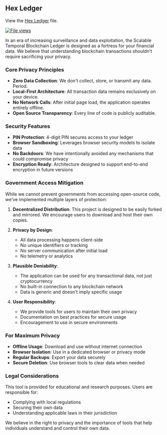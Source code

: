 ## Hex Ledger
View the [Hex Ledger](https://github.com/23hillstreet-art/Graeme-Gladman/blob/main/Hex%20Ledger) file.

[![File views](https://visitor-badge.laobi.icu/badge?page_id=23hillstreet-art.Graeme-Gladman.Hex_Ledger)](https://github.com/23hillstreet-art/Graeme-Gladman/blob/main/Hex%20Ledger)

In an era of increasing surveillance and data exploitation, the Scalable Temporal Blockchain Ledger is designed as a fortress for your financial data. We believe that understanding blockchain transactions shouldn't require sacrificing your privacy.

### Core Privacy Principles

- **Zero Data Collection**: We don't collect, store, or transmit any data. Period.
- **Local-First Architecture**: All transaction data remains exclusively on your device.
- **No Network Calls**: After initial page load, the application operates entirely offline.
- **Open Source Transparency**: Every line of code is publicly auditable.

### Security Features

- **PIN Protection**: 4-digit PIN secures access to your ledger
- **Browser Sandboxing**: Leverages browser security models to isolate data
- **No Backdoors**: We have intentionally avoided any mechanisms that could compromise privacy
- **Encryption Ready**: Architecture designed to support end-to-end encryption in future versions

### Government Access Mitigation

While we cannot prevent governments from accessing open-source code, we've implemented multiple layers of protection:

1. **Decentralized Distribution**: This project is designed to be easily forked and mirrored. We encourage users to download and host their own copies.

2. **Privacy by Design**: 
   - All data processing happens client-side
   - No unique identifiers or tracking
   - No server communication after initial load
   - No telemetry or analytics

3. **Plausible Deniability**:
   - The application can be used for any transactional data, not just cryptocurrency
   - No built-in connection to any blockchain network
   - Data is generic and doesn't imply specific usage

4. **User Responsibility**:
   - We provide tools for users to maintain their own privacy
   - Documentation on best practices for secure usage
   - Encouragement to use in secure environments

### For Maximum Privacy

- **Offline Usage**: Download and use without internet connection
- **Browser Isolation**: Use in a dedicated browser or privacy mode
- **Regular Backups**: Export your data securely
- **Secure Deletion**: Use browser tools to clear data when needed

### Legal Considerations

This tool is provided for educational and research purposes. Users are responsible for:
- Complying with local regulations
- Securing their own data
- Understanding applicable laws in their jurisdiction

We believe in the right to privacy and the importance of tools that help individuals understand and control their own data.
